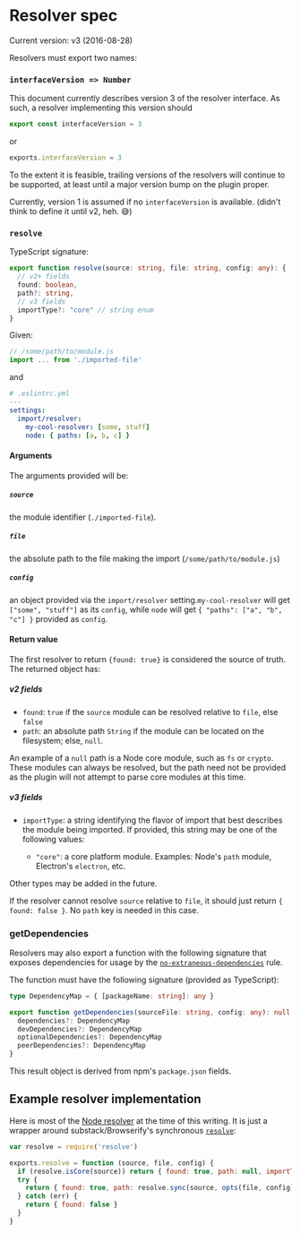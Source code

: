 # Resolver spec

Current version: v3 (2016-08-28)

Resolvers must export two names:

### `interfaceVersion => Number`

This document currently describes version 3 of the resolver interface. As such, a resolver implementing this version should

```js
export const interfaceVersion = 3
```
or
```js
exports.interfaceVersion = 3
```

To the extent it is feasible, trailing versions of the resolvers will continue to be supported, at least until a major version bump on the plugin proper.

Currently, version 1 is assumed if no `interfaceVersion` is available. (didn't think to define it until v2, heh. 😅)

### `resolve`

TypeScript signature:

```typescript
export function resolve(source: string, file: string, config: any): {
  // v2+ fields
  found: boolean,
  path?: string,
  // v3 fields
  importType?: "core" // string enum
}
```

Given:
```js
// /some/path/to/module.js
import ... from './imported-file'
```

and

```yaml
# .eslintrc.yml
---
settings:
  import/resolver:
    my-cool-resolver: [some, stuff]
    node: { paths: [a, b, c] }
```

#### Arguments

The arguments provided will be:

##### `source`
the module identifier (`./imported-file`).

##### `file`
the absolute path to the file making the import (`/some/path/to/module.js`)

##### `config`

an object provided via the `import/resolver` setting.`my-cool-resolver` will get `["some", "stuff"]` as its `config`, while
  `node` will get `{ "paths": ["a", "b", "c"] }` provided as `config`.

#### Return value

The first resolver to return `{found: true}` is considered the source of truth. The returned object has:

##### v2 fields
- `found`: `true` if the `source` module can be resolved relative to `file`, else `false`
- `path`: an absolute path `String` if the module can be located on the filesystem; else, `null`.

An example of a `null` path is a Node core module, such as `fs` or `crypto`.
These modules can always be resolved, but the path need not be provided as the
plugin will not attempt to parse core modules at this time.

##### v3 fields
- `importType`: a string identifying the flavor of import that best describes the
  module being imported. If provided, this string may be one of the following values:

  - `"core"`: a core platform module. Examples: Node's `path` module, Electron's `electron`, etc.


Other types may be added in the future.


If the resolver cannot resolve `source` relative to `file`, it should just return `{ found: false }`. No `path` key is needed in this case.

### getDependencies

Resolvers may also export a function with the following signature that exposes
dependencies for usage by the [`no-extraneous-dependencies`] rule.

The function must have the following signature (provided as TypeScript):

```typescript
type DependencyMap = { [packageName: string]: any }

export function getDependencies(sourceFile: string, config: any): null | {
  dependencies?: DependencyMap
  devDependencies?: DependencyMap
  optionalDependencies?: DependencyMap
  peerDependencies?: DependencyMap
}
```

This result object is derived from npm's `package.json` fields.

## Example resolver implementation

Here is most of the [Node resolver] at the time of this writing. It is just a wrapper around substack/Browserify's synchronous [`resolve`]:

```js
var resolve = require('resolve')

exports.resolve = function (source, file, config) {
  if (resolve.isCore(source)) return { found: true, path: null, importType: 'core' }
  try {
    return { found: true, path: resolve.sync(source, opts(file, config)) }
  } catch (err) {
    return { found: false }
  }
}
```

[Node resolver]: ./node/index.js
[`resolve`]: https://www.npmjs.com/package/resolve
[`no-extraneous-dependencies`]: ../docs/rules/no-extraneous-dependencies.md
